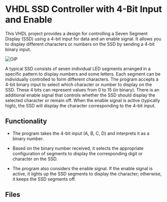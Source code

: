 # VHDL SSD Controller with 4-Bit Input and Enable

This VHDL project provides a design for controlling a Seven Segment Display (SSD) using a 4-bit input for data and an enable signal. It allows you to display different characters or numbers on the SSD by sending a 4-bit binary input.


![OIP](https://github.com/Mesheswarage/VHDL/assets/97176530/d459941e-9113-4af5-99dc-aa58be351345)


A typical SSD consists of seven individual LED segments arranged in a specific pattern to display numbers and some letters. Each segment can be individually controlled to form different characters. The program accepts a 4-bit binary input to select which character or number to display on the SSD. These 4 bits can represent values from 0 to 15 (in binary). There is an additional enable signal that controls whether the SSD should display the selected character or remain off. When the enable signal is active (typically high), the SSD will display the character corresponding to the 4-bit input.

## Functionality

- The program takes the 4-bit input (A, B, C, D) and interprets it as a binary number.
  
- Based on the binary number received, it selects the appropriate configuration of segments to display the corresponding digit or character on the SSD.
  
- The program also considers the enable signal. If the enable signal is active, it lights up the SSD segments to display the character; otherwise, it keeps the SSD segments off.

## Files

